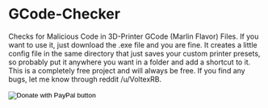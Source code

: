# GCode-Checker
Checks for Malicious Code in 3D-Printer GCode (Marlin Flavor) Files.
If you want to use it, just download the .exe file and you are fine. It creates a little config file in the same directory that just saves your custom printer presets, so probably put it anywhere you want in a folder and add a shortcut to it.
This is a completely free project and will always be free. If you find any bugs, let me know through reddit /u/VoltexRB.

<form action="https://www.paypal.com/cgi-bin/webscr" method="post" target="_top">
<input type="hidden" name="cmd" value="_s-xclick" />
<input type="hidden" name="hosted_button_id" value="SC2252X6H543S" />
<input type="image" src="https://www.paypalobjects.com/en_US/DK/i/btn/btn_donateCC_LG.gif" border="0" name="submit" title="PayPal - The safer, easier way to pay online!" alt="Donate with PayPal button" />
<img alt="" border="0" src="https://www.paypal.com/en_DE/i/scr/pixel.gif" width="1" height="1" />
</form>
